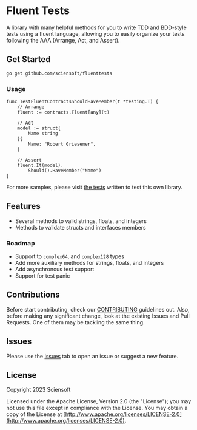 # Fluent Tests

A library with many helpful methods for you to write TDD and BDD-style tests using a fluent language, allowing you to easily organize your tests following the AAA (Arrange, Act, and Assert).

## Get Started

```bash
go get github.com/sciensoft/fluenttests
```

### Usage

```golang
func TestFluentContractsShouldHaveMember(t *testing.T) {
    // Arrange
    fluent := contracts.Fluent[any](t)

    // Act
    model := struct{
        Name string 
    }{
        Name: "Robert Griesemer",
    }

    // Assert
    fluent.It(model).
        Should().HaveMember("Name")
}
```

For more samples, please visit [the tests] written to test this own library.

## Features

- Several methods to valid strings, floats, and integers
- Methods to validate structs and interfaces members

### Roadmap

- Support to `complex64`, and `complex128` types
- Add more auxiliary methods for strings, floats, and integers
- Add asynchronous test support
- Support for test panic

## Contributions

Before start contributing, check our [CONTRIBUTING] guidelines out. Also, before making any significant change, look at the existing Issues and Pull Requests. One of them may be tackling the same thing.

## Issues

Please use the [Issues] tab to open an issue or suggest a new feature.

## License

Copyright 2023 Sciensoft

Licensed under the Apache License, Version 2.0 (the "License");
you may not use this file except in compliance with the License.
You may obtain a copy of the License at [http://www.apache.org/licenses/LICENSE-2.0](http://www.apache.org/licenses/LICENSE-2.0).

[CONTRIBUTING]: ./CONTRIBUTING.md
[Issues]: ./../../../issues
[the tests]: ./test
